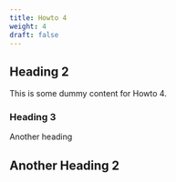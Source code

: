 ```yaml
---
title: Howto 4
weight: 4
draft: false
---
```


## Heading 2

This is some dummy content for Howto 4.

### Heading 3

Another heading

## Another Heading 2

